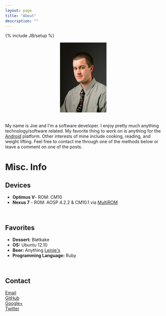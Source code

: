 ```yaml
---
layout: page
title: "About"
description: ""
---
```

{% include JB/setup %}


<div style="text-align:center;">
  <img src="/assets/images/headshot.jpg" alt="headshot"/>
</div>

<br />

My name is Joe and I'm a software developer.  I enjoy pretty much anything
technology/software related.  My favorite thing to work on is anything for the
 [Android](http://www.android.com) platform.  Other interests of mine include
cooking, reading, and weight lifting.  Feel free to contact me through one of
the methods below or leave a comment on one of the posts.

Misc. Info
==========

Devices
-------
* **Optimus V**- ROM: CM10<br />
* **Nexus 7** - ROM: AOSP 4.2.2 & CM10.1 via 
[MultiROM](http://forum.xda-developers.com/showthread.php?t=2011403)

<br/>

Favorites
---------
* **Dessert:** Bløtkake
* **OS:** Ubuntu 12.10
* **Beer:** Anything [Leinie's](https://leinie.com/)
* **Programming Language:** Ruby


<br />

Contact
-------
[Email](mailto:riderj51@gmail.com)<br />
[GitHub](https://github.com/oneEyedOdin)<br />
[Google+](https://plus.google.com/u/0/108265342299167834567)<br />
<a href="javascript:twitterMsg();">Twitter</a>


<script type="text/javascript">
  function twitterMsg(){
    alert("I don't have a Twitter account.\n\n Thanks for clicking! :)");
  }
</script>

